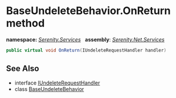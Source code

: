 # BaseUndeleteBehavior.OnReturn method
**namespace:** *[Serenity.Services](../../README.md#serenity.services-namespace)*   **assembly**: *[Serenity.Net.Services](../../README.md)*

```csharp
public virtual void OnReturn(IUndeleteRequestHandler handler)
```

## See Also

* interface [IUndeleteRequestHandler](../IUndeleteRequestHandler.md)
* class [BaseUndeleteBehavior](../BaseUndeleteBehavior.md)